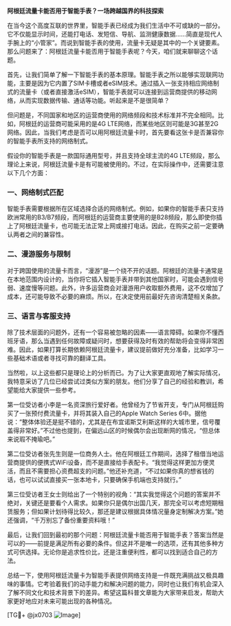 **阿根廷流量卡能否用于智能手表？一场跨越国界的科技探索**

在当今这个高度互联的世界里，智能手表已经成为我们生活中不可或缺的一部分。它不仅能显示时间，还能打电话、发短信、导航、监测健康数据……简直是现代人手腕上的“小管家”。而说到智能手表的使用，流量卡无疑是其中的一个关键要素。那么问题来了：阿根廷流量卡能否用于智能手表呢？今天，咱们就来聊聊这个话题。

首先，让我们简单了解一下智能手表的基本原理。智能手表之所以能够实现联网功能，主要是因为它内置了SIM卡槽或者eSIM技术。通过插入一张支持相应网络制式的流量卡（或者直接激活eSIM），智能手表就可以连接到运营商提供的移动网络，从而实现数据传输、通话等功能。听起来是不是很简单？

但问题是，不同国家和地区的运营商使用的网络频段和技术标准并不完全相同。比如，阿根廷的运营商可能采用的是4G LTE网络，而某些地区则可能是3G甚至2G网络。因此，当我们考虑是否可以用阿根廷流量卡时，首先要看这张卡是否兼容你的智能手表所支持的网络制式。

假设你的智能手表是一款国际通用型号，并且支持全球主流的4G LTE频段，那么理论上来说，阿根廷流量卡是有可能被使用的。不过，在实际操作中，还需要注意以下几个方面：

### 一、网络制式匹配
智能手表需要根据所在区域选择合适的网络制式。例如，如果你的智能手表只支持欧洲常用的B3/B7频段，而阿根廷的运营商主要使用的是B28频段，那么即使你插上了阿根廷流量卡，也可能无法正常上网或接打电话。因此，在购买之前一定要确认两者之间的兼容性。

### 二、漫游服务与限制
对于跨国使用的流量卡而言，“漫游”是一个绕不开的话题。阿根廷的流量卡通常是在本地范围内设计的，当你将它插入智能手表并带到其他国家时，可能会遇到信号弱、速度慢等问题。此外，许多运营商会对漫游用户收取额外费用，这不仅增加了成本，还可能导致不必要的麻烦。所以，在决定使用前最好先咨询清楚相关条款。

### 三、语言与客服支持
除了技术层面的问题外，还有一个容易被忽略的因素——语言障碍。如果你不懂西班牙语，那么当遇到任何故障或疑问时，想要获得及时有效的帮助将会变得非常困难。因此，如果打算长期依赖阿根廷流量卡，建议提前做好充分准备，比如学习一些基础术语或者寻找可靠的翻译工具。

当然啦，以上这些都只是理论上的分析而已。为了让大家更直观地了解实际情况，我特意采访了几位已经尝试过类似方案的朋友。他们分享了自己的经验和教训，希望能给大家提供一些参考。

第一位受访者小李是一名资深旅行爱好者。他曾经为了节省开支，专门从阿根廷购买了一张预付费流量卡，并将其装入自己的Apple Watch Series 6中。据他说：“整体体验还是挺不错的，尤其是在布宜诺斯艾利斯这样的大城市里，信号覆盖得非常好。”不过他也提到，在偏远山区的时候偶尔会出现断网的情况，“但总体来说瑕不掩瑜吧。”

第二位受访者张先生则是一位商务人士。他在阿根廷工作期间，选择了租借当地运营商提供的便携式WiFi设备，而不是直接给手表配卡。“我觉得这样更加方便灵活，而且不需要担心资费超支的问题。”他还补充道，“不过如果你真的想省钱的话，也可以试试直接买一张本地卡，只要确保手机端也支持就行。”

第三位受访者王女士则给出了一个特别的视角：“其实我觉得这个问题的答案并不绝对，关键还是要看个人需求。如果你只是偶尔出国几天，那完全可以考虑短期租赁服务；但如果计划待得比较久，那还是建议根据具体情况量身定制解决方案。”她还强调，“千万别忘了备份重要资料哦！”

最后，让我们回到最初的那个问题：阿根廷流量卡能否用于智能手表？答案当然是可以的——前提是满足所有必要的条件。但这并不是唯一的选项，还有其他多种方式可供选择。无论你是追求性价比，还是注重便利性，都可以找到适合自己的方法。

总结一下，使用阿根廷流量卡为智能手表提供网络支持是一件既充满挑战又极具趣味的事情。它考验着我们的动手能力和解决问题的能力，同时也让我们有机会深入了解不同文化和技术背景下的差异。希望这篇科普文章能为大家带来启发，帮助大家更好地应对未来可能出现的各种情况。

[TG💪+ @jx0703 ![Image](https://github.com/user-attachments/assets/dbca1d08-cadb-493c-b0ec-ad6f7a83f270)]
